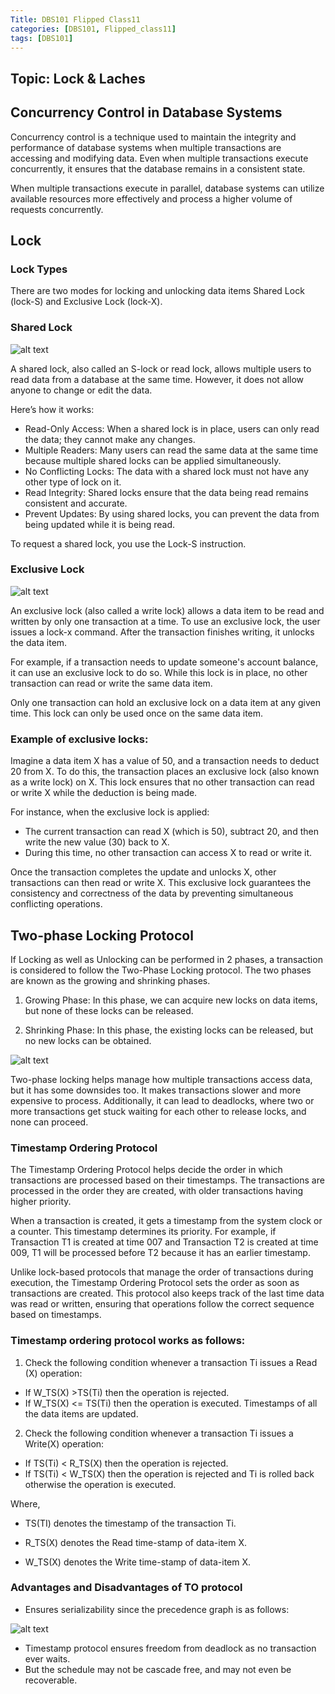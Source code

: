 ```yaml
---
Title: DBS101 Flipped Class11
categories: [DBS101, Flipped_class11]
tags: [DBS101]
---
```

## Topic: Lock & Laches

## Concurrency Control in Database Systems

Concurrency control is a technique used to maintain the integrity and performance of database systems when multiple transactions are accessing and modifying data. Even when multiple transactions execute concurrently, it ensures that the database remains in a consistent state.

When multiple transactions execute in parallel, database systems can utilize available resources more effectively and process a higher volume of requests concurrently.

## Lock 

### Lock Types

There are two modes for locking and unlocking data items Shared Lock (lock-S) and Exclusive Lock (lock-X). 

### Shared Lock

![alt text](../flip_11/shared.webp)

A shared lock, also called an S-lock or read lock, allows multiple users to read data from a database at the same time. However, it does not allow anyone to change or edit the data.

Here’s how it works:

* Read-Only Access: When a shared lock is in place, users can only read the data; they cannot make any changes.
* Multiple Readers: Many users can read the same data at the same time because multiple shared locks can be applied simultaneously.
* No Conflicting Locks: The data with a shared lock must not have any other type of lock on it.
* Read Integrity: Shared locks ensure that the data being read remains consistent and accurate.
* Prevent Updates: By using shared locks, you can prevent the data from being updated while it is being read.

To request a shared lock, you use the Lock-S instruction.


### Exclusive Lock

![alt text](../flip_11/exclu.webp)


An exclusive lock (also called a write lock) allows a data item to be read and written by only one transaction at a time. To use an exclusive lock, the user issues a lock-x command. After the transaction finishes writing, it unlocks the data item.

For example, if a transaction needs to update someone's account balance, it can use an exclusive lock to do so. While this lock is in place, no other transaction can read or write the same data item.

Only one transaction can hold an exclusive lock on a data item at any given time. This lock can only be used once on the same data item.

### Example of exclusive locks:

Imagine a data item X has a value of 50, and a transaction needs to deduct 20 from X. To do this, the transaction places an exclusive lock (also known as a write lock) on X. This lock ensures that no other transaction can read or write X while the deduction is being made.

For instance, when the exclusive lock is applied:

* The current transaction can read X (which is 50), subtract 20, and then write the new value (30) back to X.
* During this time, no other transaction can access X to read or write it.

Once the transaction completes the update and unlocks X, other transactions can then read or write X. This exclusive lock guarantees the consistency and correctness of the data by preventing simultaneous conflicting operations.

## Two-phase Locking Protocol

If Locking as well as Unlocking can be performed in 2 phases, a transaction is considered to follow the Two-Phase Locking protocol. The two phases are known as the growing and shrinking phases.

1. Growing Phase: In this phase, we can acquire new locks on data items, but none of these locks can be released.

2. Shrinking Phase: In this phase, the existing locks can be released, but no new locks can be obtained.

![alt text](../flip_11/tow-phase.png)

Two-phase locking helps manage how multiple transactions access data, but it has some downsides too. It makes transactions slower and more expensive to process. Additionally, it can lead to deadlocks, where two or more transactions get stuck waiting for each other to release locks, and none can proceed.

### Timestamp Ordering Protocol

The Timestamp Ordering Protocol helps decide the order in which transactions are processed based on their timestamps. The transactions are processed in the order they are created, with older transactions having higher priority.

When a transaction is created, it gets a timestamp from the system clock or a counter. This timestamp determines its priority. For example, if Transaction T1 is created at time 007 and Transaction T2 is created at time 009, T1 will be processed before T2 because it has an earlier timestamp.

Unlike lock-based protocols that manage the order of transactions during execution, the Timestamp Ordering Protocol sets the order as soon as transactions are created. This protocol also keeps track of the last time data was read or written, ensuring that operations follow the correct sequence based on timestamps.

### Timestamp ordering protocol works as follows:

1. Check the following condition whenever a transaction Ti issues a Read (X) operation:

* If W_TS(X) >TS(Ti) then the operation is rejected.
* If W_TS(X) <= TS(Ti) then the operation is executed.
Timestamps of all the data items are updated.

2. Check the following condition whenever a transaction Ti issues a Write(X) operation:

* If TS(Ti) < R_TS(X) then the operation is rejected.
* If TS(Ti) < W_TS(X) then the operation is rejected and Ti is rolled back otherwise the operation is executed.

Where,

* TS(TI) denotes the timestamp of the transaction Ti.

* R_TS(X) denotes the Read time-stamp of data-item X.

* W_TS(X) denotes the Write time-stamp of data-item X.

### Advantages and Disadvantages of TO protocol

* Ensures serializability since the precedence graph is as follows:

![alt text](../flip_11/22-6.png)

* Timestamp protocol ensures freedom from deadlock as no transaction ever waits.
* But the schedule may not be cascade free, and may not even be recoverable.